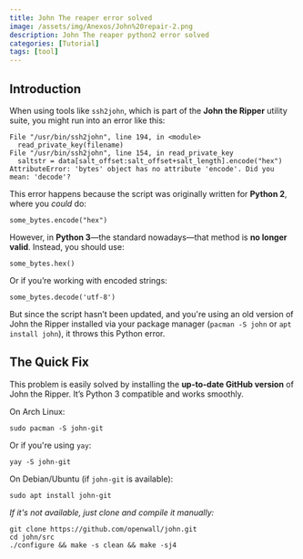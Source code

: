 ```yaml
---
title: John The reaper error solved 
image: /assets/img/Anexos/John%20repair-2.png
description: John The reaper python2 error solved 
categories: [Tutorial]
tags: [tool]
---
```





## Introduction

When using tools like `ssh2john`, which is part of the **John the Ripper** utility suite, you might run into an error like this:

```shell
File "/usr/bin/ssh2john", line 194, in <module>
  read_private_key(filename)
File "/usr/bin/ssh2john", line 154, in read_private_key
  saltstr = data[salt_offset:salt_offset+salt_length].encode("hex")
AttributeError: 'bytes' object has no attribute 'encode'. Did you mean: 'decode'?

```

This error happens because the script was originally written for **Python 2**, where you _could_ do:
```shell
some_bytes.encode("hex")
```
However, in **Python 3**—the standard nowadays—that method is **no longer valid**. Instead, you should use:
```shell
some_bytes.hex()

```

Or if you’re working with encoded strings:
```shell
some_bytes.decode('utf-8')
```

But since the script hasn’t been updated, and you're using an old version of John the Ripper installed via your package manager (`pacman -S john` or `apt install john`), it throws this Python error.

##  The Quick Fix

This problem is easily solved by installing the **up-to-date GitHub version** of John the Ripper. It’s Python 3 compatible and works smoothly.

On Arch Linux:
```shell
sudo pacman -S john-git
```

Or if you're using `yay`:

```shell
yay -S john-git
```

On Debian/Ubuntu (if `john-git` is available):
```shell
sudo apt install john-git
```

_If it's not available, just clone and compile it manually:_
```shell
git clone https://github.com/openwall/john.git
cd john/src
./configure && make -s clean && make -sj4
```